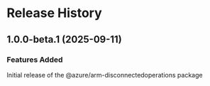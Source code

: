 # Release History
    
## 1.0.0-beta.1 (2025-09-11)

### Features Added

Initial release of the @azure/arm-disconnectedoperations package
